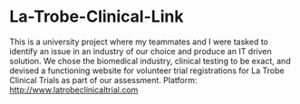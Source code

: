 # La-Trobe-Clinical-Link
This is a university project where my teammates and I were tasked to identify an issue in an industry of our choice and produce an IT driven solution. We chose the biomedical industry, clinical testing to be exact, and devised a functioning website for volunteer trial registrations for La Trobe Clinical Trials as part of our assessment.
Platform: http://www.latrobeclinicaltrial.com 
